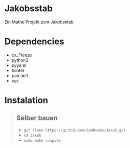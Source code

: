 # Jakobsstab
Ein Mathe Projekt zum Jakobsstab

# Dependencies
- cx_Freeze
- python3
- pyyaml
- tkinter
- patchelf
- sys

# Instalation
> Selber bauen
> ---
> - `git clone https://github.com/Samhuw8a/Jakob.git`
> - `cd Jakob`
> - `sudo make compile`



